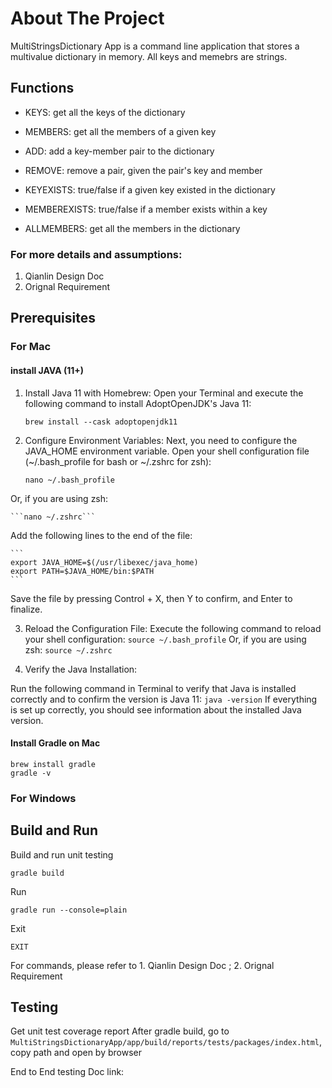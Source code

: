 # About The Project

MultiStringsDictionary App is a command line application that stores a multivalue dictionary in memory. All keys and memebrs are strings. 

## Functions

- KEYS: get all the keys of the dictionary

- MEMBERS: get all the members of a given key

- ADD: add a key-member pair to the dictionary

- REMOVE: remove a pair, given the pair's key and member

- KEYEXISTS: true/false if a given key existed in the dictionary

- MEMBEREXISTS: true/false if a member exists within a key

- ALLMEMBERS: get all the members in the dictionary



### For more details and assumptions:

1. Qianlin Design Doc
2. Orignal Requirement
   




## Prerequisites

### For Mac
#### install JAVA (11+)

1. Install Java 11 with Homebrew: Open your Terminal and execute the following command to install AdoptOpenJDK's Java 11:


    ```brew install --cask adoptopenjdk11```


2. Configure Environment Variables: Next, you need to configure the JAVA_HOME environment variable.
Open your shell configuration file (~/.bash_profile for bash or ~/.zshrc for zsh):

    ```nano ~/.bash_profile```

Or, if you are using zsh:

    ```nano ~/.zshrc```
Add the following lines to the end of the file:

    ```
    export JAVA_HOME=$(/usr/libexec/java_home)
    export PATH=$JAVA_HOME/bin:$PATH
    ```
Save the file by pressing Control + X, then Y to confirm, and Enter to finalize.


3. Reload the Configuration File: Execute the following command to reload your shell configuration:
    ```source ~/.bash_profile``` Or, if you are using zsh:  ```source ~/.zshrc```


4. Verify the Java Installation:

Run the following command in Terminal to verify that Java is installed correctly and to confirm the version is Java 11:
    ```java -version```
If everything is set up correctly, you should see information about the installed Java version.


#### Install Gradle on Mac
```
brew install gradle
gradle -v
```




### For Windows






## Build and Run
Build and run unit testing
```
gradle build
```

Run
```
gradle run --console=plain
```

Exit
```
EXIT
```

For commands, please refer to 1. Qianlin Design Doc  ;  2. Orignal Requirement


## Testing


Get unit test coverage report
After gradle build, go to ```MultiStringsDictionaryApp/app/build/reports/tests/packages/index.html```, copy path and open by browser


End to End testing Doc
link:





